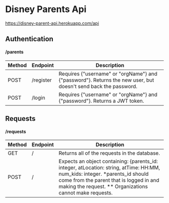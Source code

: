 # Disney Parents Api

https://disney-parent-api.herokuapp.com/api

## Authentication

#### /parents

| Method | Endpoint  | Description                                                                                                    |
| ------ | --------- | -------------------------------------------------------------------------------------------------------------- |
| POST   | /register | Requires {"username" or "orgName"} and {"password"}. Returns the new user, but doesn't send back the password. |
| POST   | /login    | Requires {"username" or "orgName"} and {"password"}. Returns a JWT token.                                      |

## Requests

#### /requests

| Method | Endpoint | Description                                                                                                                                                                                                                           |
| ------ | -------- | ------------------------------------------------------------------------------------------------------------------------------------------------------------------------------------------------------------------------------------- |
| GET    | /        | Returns all of the requests in the database.                                                                                                                                                                                          |
| POST   | /        | Expects an object containing: {parents_id: integer, atLocation: string, atTime: HH:MM, num_kids: integer. \*parents_id should come from the parent that is logged in and making the request. \*\* Organizations cannot make requests. |
